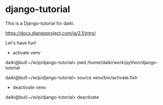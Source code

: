 # django-tutorial

This is a Django-tutorial for daiki.

https://docs.djangoproject.com/ja/2.1/intro/

Let's have fun!

- activate venv

daiki@bull:~/w/p/django-tutorial> pwd
/home/daiki/work/python/django-tutorial

daiki@bull:~/w/p/django-tutorial> source venv/bin/activate.fish

- deactivate venv

daiki@bull:~/w/p/django-tutorial> deactivate
